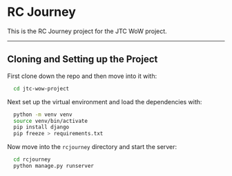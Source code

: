 # RC Journey #

This is the RC Journey project for the JTC WoW project.

---

## Cloning and Setting up the Project ##

First clone down the repo and then move into it with:

```bash
  cd jtc-wow-project
```

Next set up the virtual environment and load the dependencies with:

```bash
  python -m venv venv
  source venv/bin/activate
  pip install django
  pip freeze > requirements.txt
```

Now move into the `rcjourney` directory and start the server:

```bash
  cd rcjourney
  python manage.py runserver
```
